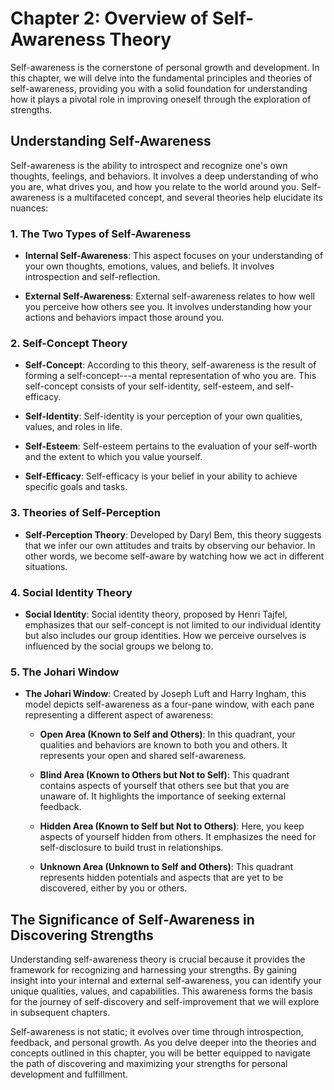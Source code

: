 Chapter 2: Overview of Self-Awareness Theory
============================================

Self-awareness is the cornerstone of personal growth and development. In this chapter, we will delve into the fundamental principles and theories of self-awareness, providing you with a solid foundation for understanding how it plays a pivotal role in improving oneself through the exploration of strengths.

Understanding Self-Awareness
----------------------------

Self-awareness is the ability to introspect and recognize one's own thoughts, feelings, and behaviors. It involves a deep understanding of who you are, what drives you, and how you relate to the world around you. Self-awareness is a multifaceted concept, and several theories help elucidate its nuances:

### **1. The Two Types of Self-Awareness**

* **Internal Self-Awareness**: This aspect focuses on your understanding of your own thoughts, emotions, values, and beliefs. It involves introspection and self-reflection.

* **External Self-Awareness**: External self-awareness relates to how well you perceive how others see you. It involves understanding how your actions and behaviors impact those around you.

### **2. Self-Concept Theory**

* **Self-Concept**: According to this theory, self-awareness is the result of forming a self-concept---a mental representation of who you are. This self-concept consists of your self-identity, self-esteem, and self-efficacy.

* **Self-Identity**: Self-identity is your perception of your own qualities, values, and roles in life.

* **Self-Esteem**: Self-esteem pertains to the evaluation of your self-worth and the extent to which you value yourself.

* **Self-Efficacy**: Self-efficacy is your belief in your ability to achieve specific goals and tasks.

### **3. Theories of Self-Perception**

* **Self-Perception Theory**: Developed by Daryl Bem, this theory suggests that we infer our own attitudes and traits by observing our behavior. In other words, we become self-aware by watching how we act in different situations.

### **4. Social Identity Theory**

* **Social Identity**: Social identity theory, proposed by Henri Tajfel, emphasizes that our self-concept is not limited to our individual identity but also includes our group identities. How we perceive ourselves is influenced by the social groups we belong to.

### **5. The Johari Window**

* **The Johari Window**: Created by Joseph Luft and Harry Ingham, this model depicts self-awareness as a four-pane window, with each pane representing a different aspect of awareness:

  * **Open Area (Known to Self and Others)**: In this quadrant, your qualities and behaviors are known to both you and others. It represents your open and shared self-awareness.

  * **Blind Area (Known to Others but Not to Self)**: This quadrant contains aspects of yourself that others see but that you are unaware of. It highlights the importance of seeking external feedback.

  * **Hidden Area (Known to Self but Not to Others)**: Here, you keep aspects of yourself hidden from others. It emphasizes the need for self-disclosure to build trust in relationships.

  * **Unknown Area (Unknown to Self and Others)**: This quadrant represents hidden potentials and aspects that are yet to be discovered, either by you or others.

The Significance of Self-Awareness in Discovering Strengths
-----------------------------------------------------------

Understanding self-awareness theory is crucial because it provides the framework for recognizing and harnessing your strengths. By gaining insight into your internal and external self-awareness, you can identify your unique qualities, values, and capabilities. This awareness forms the basis for the journey of self-discovery and self-improvement that we will explore in subsequent chapters.

Self-awareness is not static; it evolves over time through introspection, feedback, and personal growth. As you delve deeper into the theories and concepts outlined in this chapter, you will be better equipped to navigate the path of discovering and maximizing your strengths for personal development and fulfillment.
